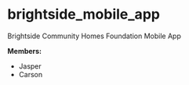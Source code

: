# brightside_mobile_app
Brightside Community Homes Foundation Mobile App

**Members:**
- Jasper
- Carson
